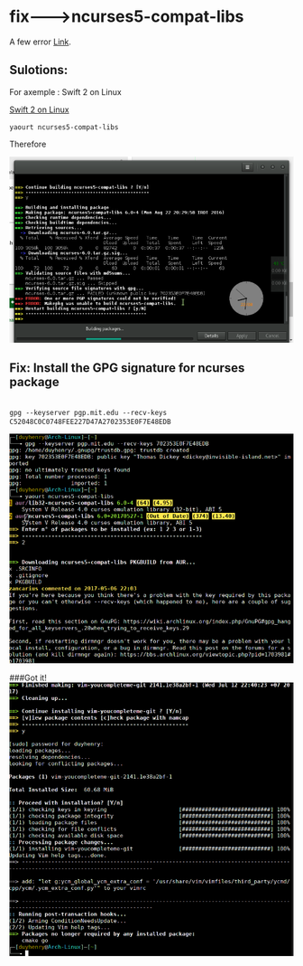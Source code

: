 # fix--->ncurses5-compat-libs
A few error [Link](https://forum.manjaro.org/t/solved-cant-install-android-sdk-platform-tools-from-aur/6187/6).


## Sulotions:
For axemple : Swift 2 on Linux


[Swift 2 on Linux ](http://juanroa.me/2016/swift-on-linux/) 


```
yaourt ncurses5-compat-libs

```
Therefore

![Screenshot](./ncurses5.png)

## Fix: Install the GPG signature for ncurses package
```aidl

gpg --keyserver pgp.mit.edu --recv-keys C52048C0C0748FEE227D47A2702353E0F7E48EDB
```

![Screenshot](./pkg.png)






###Got it!
![Screenshot](./pkg2.png)





